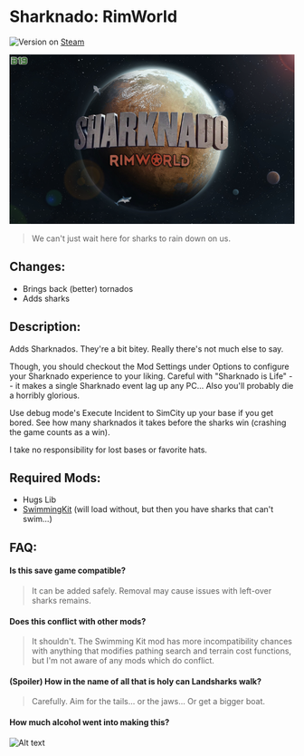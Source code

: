 # Sharknado: RimWorld

![Version](https://img.shields.io/badge/Rimworld-B19-brightgreen.svg) on [Steam](https://steamcommunity.com/sharedfiles/filedetails/?id=????)

![Alt text](About/Preview.png?raw=true "Sharknado")

> We can't just wait here for sharks to rain down on us.

## Changes:
- Brings back (better) tornados
- Adds sharks

## Description:

Adds Sharknados. They're a bit bitey. Really there's not much else to say.

Though, you should checkout the Mod Settings under Options to configure your Sharknado experience to your liking. Careful with "Sharknado is Life" -- it makes a single Sharknado event lag up any PC... Also you'll probably die a horribly glorious.

Use debug mode's Execute Incident to SimCity up your base if you get bored. See how many sharknados it takes before the sharks win (crashing the game counts as a win).

I take no responsibility for lost bases or favorite hats.

## Required Mods:
- Hugs Lib
- [SwimmingKit](https://github.com/MSeal/RimworldSwimming) (will load without, but then you have sharks that can't swim...)

## FAQ:

#### Is this save game compatible?

> It can be added safely. Removal may cause issues with left-over sharks remains.
    
#### Does this conflict with other mods?

> It shouldn't. The Swimming Kit mod has more incompatibility chances with anything that modifies pathing search and terrain cost functions, but I'm not aware of any mods which do conflict.

#### (Spoiler) How in the name of all that is holy can Landsharks walk?

> Carefully. Aim for the tails... or the jaws... Or get a bigger boat.

#### How much alcohol went into making this?

![Alt text](https://imgs.xkcd.com/comics/ballmer_peak.png "Ballmer Peak")
